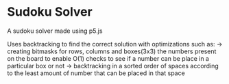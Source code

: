 # Sudoku Solver
 A sudoku solver made using p5.js


Uses backtracking to find the correct solution with optimizations such as:
-> creating bitmasks for rows, columns and boxes(3x3) the numbers present on the board to enable O(1) checks to see if a number can be place in a particular box or not
-> backtracking in a sorted order of spaces according to the least amount of number that can be placed in that space